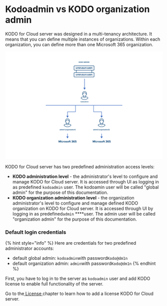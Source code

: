 # Kodoadmin vs KODO organization admin

KODO for Cloud server was designed in a multi-tenancy architecture. It means that you can define multiple instances of organizations. Within each organization, you can define more than one Microsoft 365 organization.

![](../../.gitbook/assets/kodo_02-1-.png)

 KODO for Cloud server has two predefined administration access levels: 

* **KODO administration level** - the administrator's level to configure and manage KODO for Cloud server. It is accessed through UI as logging in as predefined `kodoadmin` user. The kodoamin user will be called "global admin" for the purpose of this documentation. 
* **KODO organization administration level** - the organization administrator's level to configure and manage defined KODO organization on KODO for Cloud server. It is accessed through UI by logging in as predefined`admin` ****user. The admin user will be called "organization admin" for the purpose of this documentation. 

### Default login credentials

{% hint style="info" %}
Here are credentials for two predefined administrator accounts:

* default global admin: `kodoadmin`with password`Kodo@dm1n` 
* default organization admin: `admin`with password`Kodo@dm1n`
{% endhint %}

First, you have to log in to the server as `kodoadmin` user and add KODO license to enable full functionality of the server.

Go to the[ License ]()chapter to learn how to add a license  KODO for Cloud server.

